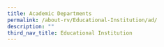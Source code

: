 ```yaml
---
title: Academic Departments
permalink: /about-rv/Educational-Institution/ad/
description: ""
third_nav_title: Educational Institution
---
```

